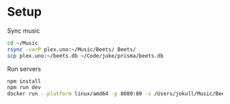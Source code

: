 # Setup

Sync music

```bash
cd ~/Music
rsync -varP plex.uno:~/Music/Beets/ Beets/
scp plex.uno:~/beets.db ~/Code/juke/prisma/beets.db
```

Run servers

```bash
npm install
npm run dev
docker run --platform linux/amd64 -p 8080:80 -v /Users/jokull/Music/Beets:/mnt/data jetbrainsinfra/nginx-file-listing:0.2
```
